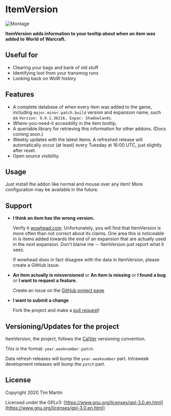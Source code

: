 # ItemVersion

![Montage](https://i.imgur.com/9PVkwkz.png)

**ItemVersion adds information to your tooltip about when an item was added to World of Warcraft.**

## Useful for

- Clearing your bags and bank of old stuff
- Identifying loot from your transmog runs
- Looking back on WoW history

## Features

- A complete database of when every item was added to the game, including `major.minor.patch.build`
version and expansion name, such as `Version: 9.0.1.36216, Expac: Shadowlands`.
- Where-you-need-it accesiblity in the item tooltip.
- A queriable library for retrieving this information for other addons. (Docs coming soon.)
- Weekly updates with the latest items. A refreshed release will automatically occur (at least)
every Tuesday at 16:00 UTC, just slightly after reset.
- Open source visibility.

## Usage

Just install the addon like normal and mouse over any item! More configuration may be available in
the future.

## Support

- **I think an item has the wrong version.**

  Verify it [wowhead.com](https://www.wowhead.com/). Unfortunately, you will find that ItemVersion
  is more often than not correct about its claims. One area this is noticeable in is items added
  towards the end of an expansion that are actually used in the _next_ expansion. Don't blame me --
  ItemVersion just report what it sees.

  If wowhead _does_ in fact disagree with the data in ItemVersion, please create a GitHub issue.

- **An item actually is misversioned** or **An item is missing** or **I found a bug** or
**I want to request a feature.**

  Create an issue on the [GitHub project page](https://github.com/t-mart/ItemVersion/issues)

- **I want to submit a change**

  Fork the project and make a [pull request](https://github.com/t-mart/ItemVersion/pulls)!

## Versioning/Updates for the project

ItemVersion, the project, follows the [CalVer](https://calver.org/) versioning convention.

This is the format: `year.weeknumber.patch`.

Data refresh releases will bump the `year.weeknumber` part. Intraweek development releases will bump
the `patch` part.

## License

Copyright 2020 Tim Martin

Licensed under the GPLv3:
[https://www.gnu.org/licenses/gpl-3.0.en.html](https://www.gnu.org/licenses/gpl-3.0.en.html)
